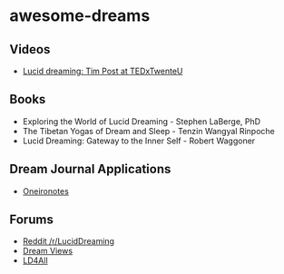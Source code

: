 # awesome-dreams

## Videos

- [Lucid dreaming: Tim Post at TEDxTwenteU](https://www.youtube.com/watch?v=OK3SfNxbK3Y)

## Books

- Exploring the World of Lucid Dreaming - Stephen LaBerge, PhD
- The Tibetan Yogas of Dream and Sleep - Tenzin Wangyal Rinpoche
- Lucid Dreaming: Gateway to the Inner Self - Robert Waggoner

## Dream Journal Applications

- [Oneironotes](https://oneironotes.com/)

## Forums

- [Reddit /r/LucidDreaming](https://www.reddit.com/r/LucidDreaming/)
- [Dream Views](https://www.dreamviews.com/)
- [LD4All](https://community.ld4all.com/)
